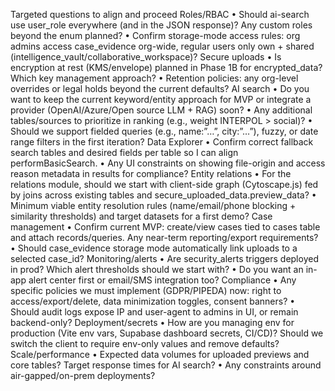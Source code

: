 Targeted questions to align and proceed
Roles/RBAC
• Should ai-search use user_role everywhere (and in the JSON response)? Any custom roles beyond the enum planned?
• Confirm storage-mode access rules: org admins access case_evidence org-wide, regular users only own + shared (intelligence_vault/collaborative_workspace)?
Secure uploads
• Is encryption at rest (KMS/envelope) planned in Phase 1B for encrypted_data? Which key management approach?
• Retention policies: any org-level overrides or legal holds beyond the current defaults?
AI search
• Do you want to keep the current keyword/entity approach for MVP or integrate a provider (OpenAI/Azure/Open source LLM + RAG) soon?
• Any additional tables/sources to prioritize in ranking (e.g., weight INTERPOL > social)?
• Should we support fielded queries (e.g., name:”…”, city:”…”), fuzzy, or date range filters in the first iteration?
Data Explorer
• Confirm correct fallback search tables and desired fields per table so I can align performBasicSearch.
• Any UI constraints on showing file-origin and access reason metadata in results for compliance?
Entity relations
• For the relations module, should we start with client-side graph (Cytoscape.js) fed by joins across existing tables and secure_uploaded_data.preview_data?
• Minimum viable entity resolution rules (name/email/phone blocking + similarity thresholds) and target datasets for a first demo?
Case management
• Confirm current MVP: create/view cases tied to cases table and attach records/queries. Any near-term reporting/export requirements?
• Should case_evidence storage mode automatically link uploads to a selected case_id?
Monitoring/alerts
• Are security_alerts triggers deployed in prod? Which alert thresholds should we start with?
• Do you want an in-app alert center first or email/SMS integration too?
Compliance
• Any specific policies we must implement (GDPR/PIPEDA) now: right to access/export/delete, data minimization toggles, consent banners?
• Should audit logs expose IP and user-agent to admins in UI, or remain backend-only?
Deployment/secrets
• How are you managing env for production (Vite env vars, Supabase dashboard secrets, CI/CD)? Should we switch the client to require env-only values and remove defaults?
Scale/performance
• Expected data volumes for uploaded previews and core tables? Target response times for AI search?
• Any constraints around air-gapped/on-prem deployments?

